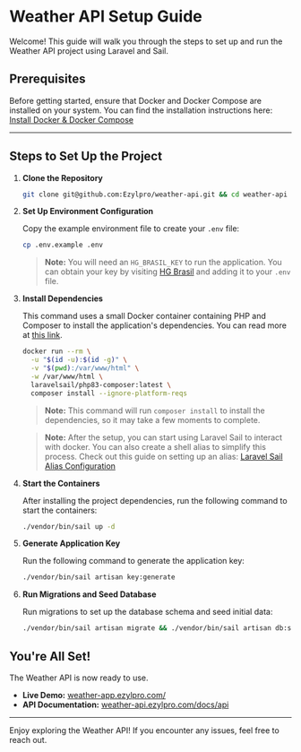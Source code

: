 # Weather API Setup Guide

Welcome! This guide will walk you through the steps to set up and run the Weather API project using Laravel and Sail.

## Prerequisites

Before getting started, ensure that Docker and Docker Compose are installed on your system. You can find the installation instructions here:  
[Install Docker & Docker Compose](https://docs.docker.com/compose/install/)

---

## Steps to Set Up the Project

1. **Clone the Repository**

   ```bash
   git clone git@github.com:Ezylpro/weather-api.git && cd weather-api
   ```

2. **Set Up Environment Configuration**

   Copy the example environment file to create your `.env` file:

   ```bash
   cp .env.example .env
   ```

    > **Note:** You will need an `HG_BRASIL_KEY` to run the application. You can obtain your key by visiting [HG Brasil](https://hgbrasil.com/apis/planos?origin=weather) and adding it to your `.env` file.

3. **Install Dependencies**

   This command uses a small Docker container containing PHP and Composer to install the application's dependencies. You can read more at [this link](https://laravel.com/docs/11.x/sail#installing-composer-dependencies-for-existing-projects).
    
    ```bash
    docker run --rm \
      -u "$(id -u):$(id -g)" \
      -v "$(pwd):/var/www/html" \
      -w /var/www/html \
      laravelsail/php83-composer:latest \
      composer install --ignore-platform-reqs
    ```
   
    > **Note:** This command will run `composer install` to install the dependencies, so it may take a few moments to complete.

    > **Note:** After the setup, you can start using Laravel Sail to interact with docker. You can also create a shell alias to simplify this process. Check out this guide on setting up an alias: [Laravel Sail Alias Configuration](https://laravel.com/docs/11.x/sail#configuring-a-shell-alias)

5. **Start the Containers**

   After installing the project dependencies, run the following command to start the containers:

   ```bash
   ./vendor/bin/sail up -d
   ```

5. **Generate Application Key**

   Run the following command to generate the application key:

   ```bash
   ./vendor/bin/sail artisan key:generate
   ```

6. **Run Migrations and Seed Database**
    
    Run migrations to set up the database schema and seed initial data:

    ```bash
    ./vendor/bin/sail artisan migrate && ./vendor/bin/sail artisan db:seed
    ```

## You're All Set!

The Weather API is now ready to use.

- **Live Demo:** [weather-app.ezylpro.com/](https://weather-app.ezylpro.com/)
- **API Documentation:** [weather-api.ezylpro.com/docs/api](http://weather-api.ezylpro.com/docs/api)

---

Enjoy exploring the Weather API! If you encounter any issues, feel free to reach out.


